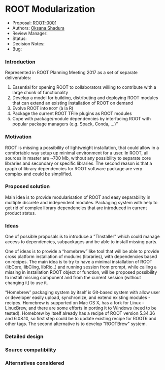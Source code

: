 # ROOT Modularization

* Proposal: [ROOT-0001](0001-modularization.md)
* Authors: [Oksana Shadura](https://github.com/oshadura)
* Review Manager: 
* Status:
* Decision Notes:
* Bug:

### Introduction
Represented in ROOT Planning Meeting 2017 as a set of separate deliverables:
1. Essential for opening ROOT to collaborators willing to contribute with a large chunk of functionality 
2. Develop a model for building, distributing and deploying ROOT modules that can extend an existing installation of ROOT on demand
3. Evolve ROOT into `BOOT` (à la R) 
4. Package the current ROOT TFile plugins as ROOT modules 
5. Cope with package/module dependencies by interfacing ROOT with popular package managers (e.g. Spack, Conda, …)”

### Motivation

ROOT is missing a possibility of lightweight installation, that could allow in a comfortable way setup up minimal environment for a user. In ROOT, all sources in master are ~700 Mb, without any possibility to separate core libraries and secondary or specific libraries. 
The second reason is that a graph of library dependencies for ROOT software package are very complex and could be simplified.

### Proposed solution

Main idea is to provide modularisation of ROOT and easy separability in multiple discrete and independent modules. Packaging system with help to get rid of complex library dependencies that are introduced in current product status.

### Ideas

One of possible proposals is to introduce a "TInstaller" which could manage access to dependencies, subpackages and be able to install missing parts. 

One of ideas is to provide a “homebrew” like tool that will be able to provide cross platform installation of modules (libraries), with dependencies based on recipes. 
The main idea is to try to have a minimal installation of ROOT (libCore, libCling, libRio..) and running session from prompt, while calling a missing in installation ROOT object or function, will be proposed possibility to install missing component and from the current session (without changing it) to use it.

“Homebrew” packaging system by itself is Git-based system with allow user or developer easily upload, synchronize, and extend existing modules - recipes. Homebrew is supported on Mac OS X, has a fork for Linux - LinuxBrew, and there are some efforts in porting it to Windows (need to be tested). Homebrew by itself already has a recipe of ROOT version 5.34.36 and 6.08.10, so first step could be to update existing recipe for ROOT6 and other tags. The second alternative is to develop "ROOTBrew" system. 

### Detailed design

### Source compatibility

### Alternatives considered



